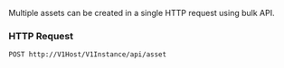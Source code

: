 Multiple assets can be created in a single HTTP request using bulk API.

### HTTP Request

`POST http://V1Host/V1Instance/api/asset`